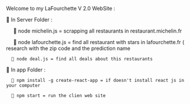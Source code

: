 Welcome to my LaFourchette V 2.0 WebSite : 

    In Server Folder : 
   
        node michelin.js = scrapping all restaurants in restaurant.michelin.fr
      
       node lafourchette.js = find all restaurant with stars in lafourchette.fr ( research with the zip code and the prediction name 
      
       node deal.js = find all deals about this restaurants
      
    In app Folder :
   
       npm install -g create-react-app = if doesn't install react js in your computer
      
       npm start = run the clien web site
